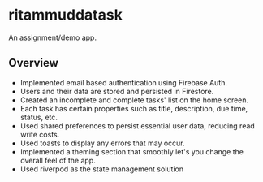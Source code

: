 # ritammuddatask

An assignment/demo app.

## Overview

- Implemented email based authentication using Firebase Auth.
- Users and their data are stored and persisted in Firestore.
- Created an incomplete and complete tasks' list on the home screen.
- Each task has certain properties such as title, description, due time, status, etc.
- Used shared preferences to persist essential user data, reducing read write costs.
- Used toasts to display any errors that may occur.
- Implemented a theming section that smoothly let's you change the overall feel of the app.
- Used riverpod as the state management solution
